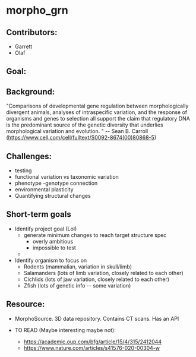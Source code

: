 # morpho_grn

## Contributors:
 - Garrett
 - Olaf

## Goal:

## Background:
"Comparisons of developmental gene regulation between morphologically divergent animals, analyses of intraspecific variation, and the response of organisms and genes to selection all support the claim that regulatory DNA is the predominant source of the genetic diversity that underlies morphological variation and evolution. " -- Sean B. Carroll (https://www.cell.com/cell/fulltext/S0092-8674(00)80868-5)

## Challenges:
- testing
- functional variation vs taxonomic variation
- phenotype -genotype connection
- environmental plasticity
- Quantifying structural changes

## Short-term goals
- Identify project goal (Lol)
    - generate minimum changes to reach target structure spec
        - overly ambitious
        - impossible to test
    - 
- Identify organism to focus on
   - Rodents (mammalian, variation in skull/limb)
   - Salamanders (lots of limb variation, closely related to each other)
   - Cichlids (lots of jaw variation, closely related to each other)
   - Zfish (lots of genetic info -- some variation)

## Resource:
- MorphoSource. 3D data repository. Contains CT scans. Has an API

- TO READ (Maybe interesting maybe not):
    - https://academic.oup.com/bfg/article/15/4/315/2412044
    - https://www.nature.com/articles/s41576-020-00304-w 
